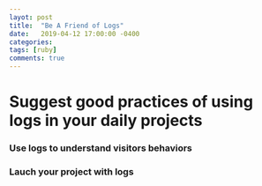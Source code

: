 ```yaml
---
layot: post
title:  "Be A Friend of Logs"
date:   2019-04-12 17:00:00 -0400
categories:
tags: [ruby]
comments: true
---
```


# Suggest good practices of using logs in your daily projects
### Use logs to understand visitors behaviors
### Lauch your project with logs
